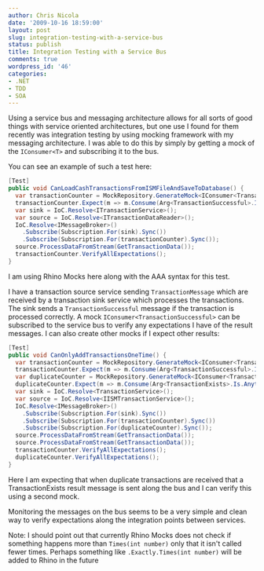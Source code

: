 ```yaml
---
author: Chris Nicola
date: '2009-10-16 18:59:00'
layout: post
slug: integration-testing-with-a-service-bus
status: publish
title: Integration Testing with a Service Bus
comments: true
wordpress_id: '46'
categories:
- .NET
- TDD
- SOA
---
```


Using a service bus and messaging architecture allows for all sorts of good things with service oriented architectures, but one use I found for them recently was integration testing by using mocking framework with my messaging architecture.  I was able to do this by simply by getting a mock of the `IConsumer<T>` and subscribing it to the bus. 

<!--more-->

You can see an example of such a test here:
    
```csharp
[Test]
public void CanLoadCashTransactionsFromISMFileAndSaveToDatabase() {
  var transactionCounter = MockRepository.GenerateMock<IConsumer<TransactionSuccessful>>();
  transactionCounter.Expect(m => m.Consume(Arg<TransactionSuccessful>.Is.Anything)).IgnoreArguments().Repeat.Times(6);
  var sink = IoC.Resolve<ITransactionService>();
  var source = IoC.Resolve<ITransactionDataReader>();
  IoC.Resolve<IMessageBroker>()
    .Subscribe(Subscription.For(sink).Sync())
    .Subscribe(Subscription.For(transactionCounter).Sync());
  source.ProcessDataFromStream(GetTransactionData());
  transactionCounter.VerifyAllExpectations();
}
```

I am using Rhino Mocks here along with the AAA syntax for this test. 

I have a transaction source service sending `TransactionMessage` which are received by a transaction sink service which processes the transactions.  The sink sends a `TransactionSuccessful` message if the transaction is processed correctly.  A mock `IConsumer<TransactionSuccessful>` can be subscribed to the service bus to verify any expectations I have of the result messages.  I can also create other mocks if I expect other results:
    
```csharp
[Test]
public void CanOnlyAddTransactionsOneTime() {
  var transactionCounter = MockRepository.GenerateMock<IConsumer<TransactionSuccessful>>();
  transactionCounter.Expect(m => m.Consume(Arg<TransactionSuccessful>.Is.Anything)).IgnoreArguments().Repeat.Times(6);
  var duplicateCounter = MockRepository.GenerateMock<IConsumer<TransactionExists>>();
  duplicateCounter.Expect(m => m.Consume(Arg<TransactionExists>.Is.Anything)).IgnoreArguments().Repeat.Times(6);
  var sink = IoC.Resolve<TransactionService>();
  var source = IoC.Resolve<IISMTransactionService>();
  IoC.Resolve<IMessageBroker>()
    .Subscribe(Subscription.For(sink).Sync())
    .Subscribe(Subscription.For(transactionCounter).Sync())
    .Subscribe(Subscription.For(duplicateCounter).Sync());
  source.ProcessDataFromStream(GetTransactionData());
  source.ProcessDataFromStream(GetTransactionData());
  transactionCounter.VerifyAllExpectations();
  duplicateCounter.VerifyAllExpectations();
}
```

Here I am expecting that when duplicate transactions are received that a TransactionExists result message is sent along the bus and I can verify this using a second mock.

Monitoring the messages on the bus seems to be a very simple and clean way to verify expectations along the integration points between services.

Note: I should point out that currently Rhino Mocks does not check if something happens more than `Times(int number)` only that it isn't called fewer times.  Perhaps something like `.Exactly.Times(int number)` will be added to Rhino in the future
